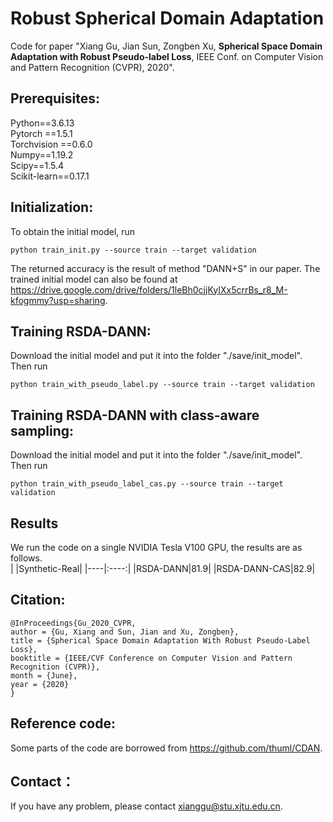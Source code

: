 # Robust Spherical Domain Adaptation
Code for paper "Xiang Gu, Jian Sun, Zongben Xu, **Spherical Space Domain Adaptation with Robust Pseudo-label Loss**, IEEE Conf. on Computer Vision and Pattern Recognition (CVPR), 2020".
## Prerequisites:
Python==3.6.13 <br>
Pytorch ==1.5.1 <br>
Torchvision ==0.6.0 <br>
Numpy==1.19.2 <br>
Scipy==1.5.4 <br>
Scikit-learn==0.17.1 <br>
## Initialization:
To obtain the initial model, run 
```
python train_init.py --source train --target validation
```
The returned accuracy is the result of method "DANN+S" in our paper. The trained initial model can also be found at https://drive.google.com/drive/folders/1leBh0cjjKyIXx5crrBs_r8_M-kfogmmy?usp=sharing.
## Training RSDA-DANN:
Download the initial model and put it into the folder "./save/init_model". Then run
```
python train_with_pseudo_label.py --source train --target validation
```
## Training RSDA-DANN with class-aware sampling:
Download the initial model and put it into the folder "./save/init_model". Then run
```
python train_with_pseudo_label_cas.py --source train --target validation
```
## Results
We run the code on a single NVIDIA Tesla V100 GPU, the results are as follows.<br>
| |Synthetic-Real|
|----|:----:|
|RSDA-DANN|81.9|
|RSDA-DANN-CAS|82.9|
## Citation:
```
@InProceedings{Gu_2020_CVPR,
author = {Gu, Xiang and Sun, Jian and Xu, Zongben},
title = {Spherical Space Domain Adaptation With Robust Pseudo-Label Loss},
booktitle = {IEEE/CVF Conference on Computer Vision and Pattern Recognition (CVPR)},
month = {June},
year = {2020}
}
```
## Reference code:
Some parts of the code are borrowed from https://github.com/thuml/CDAN.
## Contact：
If you have any problem, please contact xianggu@stu.xjtu.edu.cn.
